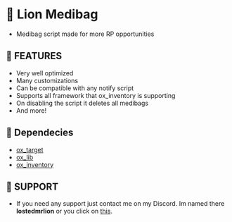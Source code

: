 # 🏥 Lion Medibag 

- Medibag script made for more RP opportunities

## 🙆 FEATURES
- Very well optimized
- Many customizations
- Can be compatible with any notify script
- Supports all framework that ox_inventory is supporting
- On disabling the script it deletes all medibags
- And more!

## 🫳 Dependecies

- [ox_target](https://github.com/overextended/ox_target)
- [ox_lib](https://github.com/overextended/ox_lib)
- [ox_inventory](https://github.com/overextended/ox_inventory)

## 🦁 SUPPORT

- If you need any support just contact me on my Discord. Im named there **lostedmrlion** or you click on [this](https://discord.com/users/710549603216261141).
